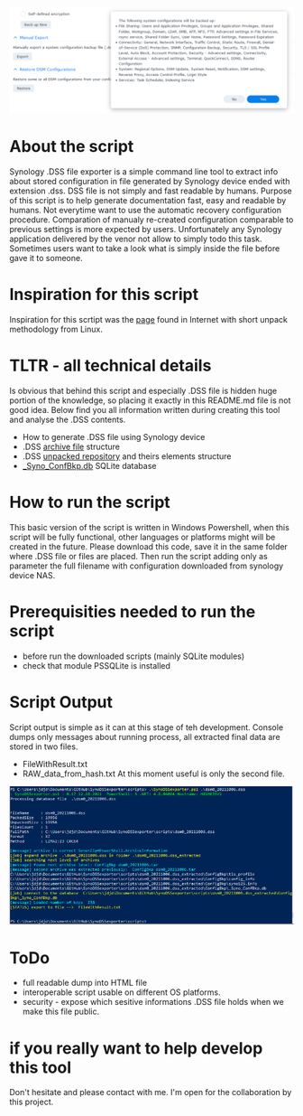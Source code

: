 
<img src="/img/dsm_export_config.png"  alt="Full Example"/>

# About the script 
Synology .DSS file exporter is a simple command line tool to extract info about stored configuration in file generated by Synology device ended with extension .dss.
DSS file is not simply and fast readable by humans. Purpose of this script is to help generate documentation fast, easy and readable by humans. Not everytime want to use the automatic recovery configuration procedure. Comparation of manualy re-created configuration comparable to previous settings is more expected by users. Unfortunately any Synology application delivered by the venor not allow to simply todo this task. Sometimes users want to take a look what is simply inside the file before gave it to someone. 

# Inspiration for this script 
Inspiration for this scrtipt was the [page](https://gist.github.com/willfurnass/7db2a26a7a147cc8b86676651e1ab8c1) found in Internet with short unpack methodology from Linux. 

# TLTR - all technical details 
Is obvious that behind this script and especially .DSS file is hidden huge portion of the knowledge, so placing it exactly in this README.md file is not good idea. 
Below find you all information written during creating this tool and analyse the .DSS contents. 
- How to generate .DSS file using Synology device 
- .DSS [archive file](/doc/DSSarchiveFileStruct.md) structure 
- .DSS [unpacked repository](/doc/DSSarchiveFileStruct.md) and theirs elements structure 
- [_Syno_ConfBkp.db](/doc/_Syno_ConfBkp.db.md) SQLite database 

# How to run the script 
This basic version of the script is written in Windows Powershell, when this script will be fully functional, other languages or platforms might will be created in the future. 
Please download this code, save it in the same folder where .DSS file or files are placed. 
Then run the script adding only as parameter the full filename with configuration downloaded from synology device NAS. 
# Prerequisities needed to run the script 
- before run the downloaded scripts (mainly SQLite modules)
- check that module PSSQLite is installed

# Script Output 
Script output is simple as it can at this stage of teh development. 
Console dumps only messages about running process, all extracted final data are stored in two files. 
- FileWithResult.txt
- RAW_data_from_hash.txt
At this moment useful is only the second file. 
<img src="/img/command run01.png"  alt="Console output"/>


# ToDo 
- full readable dump into HTML file 
- interoperable script usable on different OS platforms. 
- security - expose which sesitive informations .DSS file holds when we make this file public. 

# if you really want to help develop this tool 
Don't hesitate and please contact with me. I'm open for the collaboration by this project. 

